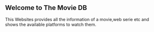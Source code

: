 ## Welcome to The Movie DB

This Websites provides all the information of a movie,web serie etc and shows the available platforms to watch them.
